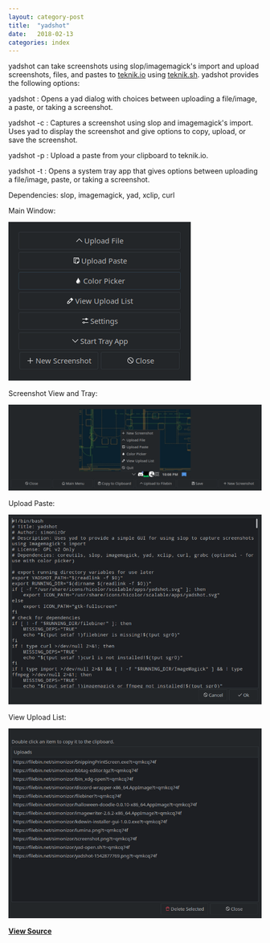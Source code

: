 ```yaml
---
layout: category-post
title:  "yadshot"
date:   2018-02-13
categories: index
---
```


yadshot can take screenshots using slop/imagemagick's import and upload screenshots, files, and pastes to [teknik.io](https://teknik.io) using [teknik.sh](https://git.teknik.io/Teknikode/Tools/src/master/Upload/teknik.sh).  yadshot provides the following options:

yadshot : Opens a yad dialog with choices between uploading a file/image, a paste, or taking a screenshot.

yadshot -c : Captures a screenshot using slop and imagemagick's import.  Uses yad to display the screenshot and give options to copy, upload, or save the screenshot.

yadshot -p : Upload a paste from your clipboard to teknik.io.

yadshot -t : Opens a system tray app that gives options between uploading a file/image, paste, or taking a screenshot.

Dependencies: slop, imagemagick, yad, xclip, curl

Main Window:

![yadshot](https://raw.githubusercontent.com/simoniz0r/yadshot/master/Screenshot.png)

Screenshot View and Tray:

![yadshot](https://raw.githubusercontent.com/simoniz0r/yadshot/master/Screenshot2.png)

Upload Paste:

![yadshot](https://raw.githubusercontent.com/simoniz0r/yadshot/master/Screenshot3.png)

View Upload List:

![yadshot](https://raw.githubusercontent.com/simoniz0r/yadshot/master/Screenshot4.png)

**[View Source](https://github.com/simoniz0r/yadshot)**

